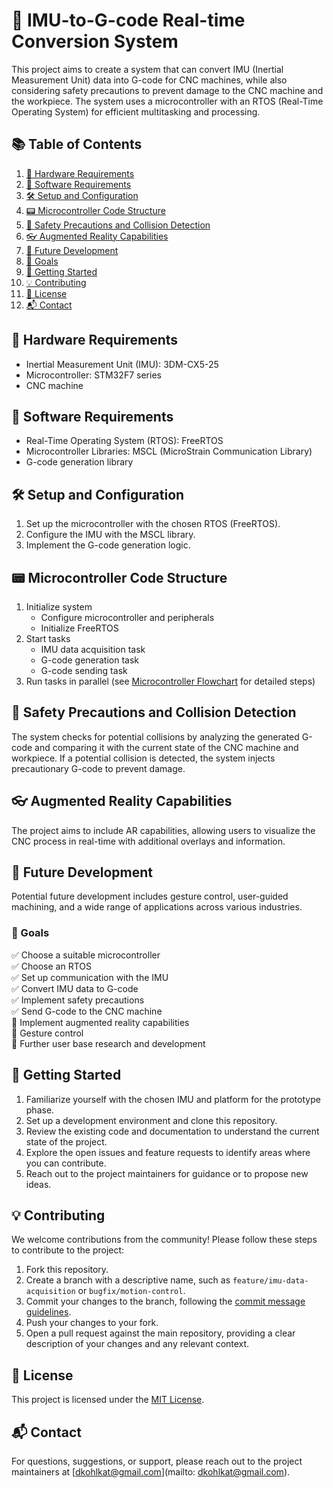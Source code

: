 # 🤖 IMU-to-G-code Real-time Conversion System

This project aims to create a system that can convert IMU (Inertial Measurement Unit) data into G-code for CNC machines, while also considering safety precautions to prevent damage to the CNC machine and the workpiece. The system uses a microcontroller with an RTOS (Real-Time Operating System) for efficient multitasking and processing.

## 📚 Table of Contents
1. [🔩 Hardware Requirements](#hardware-requirements)
2. [💾 Software Requirements](#software-requirements)
3. [🛠️ Setup and Configuration](#setup-and-configuration)
4. [📟 Microcontroller Code Structure](#microcontroller-code-structure)
5. [🔰 Safety Precautions and Collision Detection](#safety-precautions-and-collision-detection)
6. [👓 Augmented Reality Capabilities](#augmented-reality-capabilities)
7. [🚀 Future Development](#future-development)
8. [🎯 Goals](#goals)
9. [🌟 Getting Started](#getting-started)
10. [💡 Contributing](#contrubuting)
11. [📄 License](#license)
12. [📬 Contact](#contact)

## 🔩 Hardware Requirements
- Inertial Measurement Unit (IMU): 3DM-CX5-25
- Microcontroller: STM32F7 series
- CNC machine

## 💾 Software Requirements
- Real-Time Operating System (RTOS): FreeRTOS
- Microcontroller Libraries: MSCL (MicroStrain Communication Library)
- G-code generation library

## 🛠️ Setup and Configuration
1. Set up the microcontroller with the chosen RTOS (FreeRTOS).
2. Configure the IMU with the MSCL library.
3. Implement the G-code generation logic.

## 📟 Microcontroller Code Structure
1. Initialize system
   - Configure microcontroller and peripherals
   - Initialize FreeRTOS
2. Start tasks
   - IMU data acquisition task
   - G-code generation task
   - G-code sending task
3. Run tasks in parallel (see [Microcontroller Flowchart](#microcontroller-flowchart) for detailed steps)

## 🔰 Safety Precautions and Collision Detection
The system checks for potential collisions by analyzing the generated G-code and comparing it with the current state of the CNC machine and workpiece. If a potential collision is detected, the system injects precautionary G-code to prevent damage.

## 👓 Augmented Reality Capabilities
The project aims to include AR capabilities, allowing users to visualize the CNC process in real-time with additional overlays and information.

## 🚀 Future Development
Potential future development includes gesture control, user-guided machining, and a wide range of applications across various industries.

### 🎯 Goals
✅ Choose a suitable microcontroller \
✅ Choose an RTOS \
✅ Set up communication with the IMU \
✅ Convert IMU data to G-code \
✅ Implement safety precautions \
✅ Send G-code to the CNC machine \
🔄 Implement augmented reality capabilities \
🔄 Gesture control \
🔄 Further user base research and development

## 🌟 Getting Started

1. Familiarize yourself with the chosen IMU and platform for the prototype phase.
2. Set up a development environment and clone this repository.
3. Review the existing code and documentation to understand the current state of the project.
4. Explore the open issues and feature requests to identify areas where you can contribute.
5. Reach out to the project maintainers for guidance or to propose new ideas.

## 💡 Contributing

We welcome contributions from the community! Please follow these steps to contribute to the project:

1. Fork this repository.
2. Create a branch with a descriptive name, such as `feature/imu-data-acquisition` or `bugfix/motion-control`.
3. Commit your changes to the branch, following the [commit message guidelines](https://chris.beams.io/posts/git-commit/).
4. Push your changes to your fork.
5. Open a pull request against the main repository, providing a clear description of your changes and any relevant context.

## 📄 License

This project is licensed under the [MIT License](LICENSE).

## 📬 Contact

For questions, suggestions, or support, please reach out to the project maintainers at [dkohlkat@gmail.com](mailto: dkohlkat@gmail.com).

